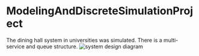# ModelingAndDiscreteSimulationProject
The dining hall system in universities was simulated. There is a multi-service and queue structure.
![system design diagram](https://user-images.githubusercontent.com/45011293/211405970-3f3278d0-a0f7-4d69-bfd2-a9987a36c159.png)
